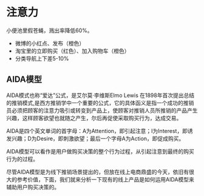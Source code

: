 # 注意力

小便池里假苍蝇，溅出率降低60%。

- 微博的小红点、发布（橙色）
- 淘宝里的立即购买（红色）、加入购物车（橙色）
- 分类导航上下差5-10%

## AIDA模型

AIDA模式也称“爱达”公式，是艾尔莫·李维斯Elmo Lewis 在1898年首次提出总结的推销模式,是西方推销学中一个重要的公式，它的具体函义是指一个成功的推销员必须把顾客的注意力吸引或转变到产品上，使顾客对推销人员所推销的产品产生兴趣，这样顾客欲望也就随之产生，尔后再促使采取购买行为，达成交易。

AIDA是四个英文单词的首字母：A为Attention，即引起注意；I为Interest，即诱发兴趣；D为Desire，即刺激欲望；最后一个字母A为Action，即促成购买。

AIDA模型可以看作是用户做购买决策的整个行为过程，从引起注意到最终的购买行为的过程。

尽管AIDA模型是为线下推销场景提出的，但放在线上电商鼎盛的今天，依旧有很大的参考价值，下面，我们就来分析一下现有的线上产品是如何运用AIDA模型来辅助用户购买决策的。


[1]: https://www.bilibili.com/video/BV1254y1D7Ht?from=search&seid=14167562900175777805
[2]: http://www.woshipm.com/pd/4339819.html
